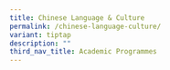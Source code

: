 ```yaml
---
title: Chinese Language & Culture
permalink: /chinese-language-culture/
variant: tiptap
description: ""
third_nav_title: Academic Programmes
---
```

